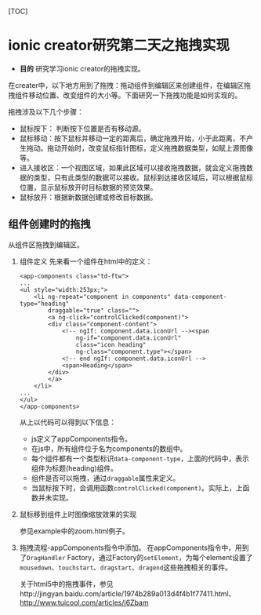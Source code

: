[TOC]
# ionic creator研究第二天之拖拽实现

- **目的** 研究学习ionic creator的拖拽实现。

在creater中，以下地方用到了拖拽：拖动组件到编辑区来创建组件，在编辑区拖拽组件移动位置、改变组件的大小等。下面研究一下拖拽功能是如何实现的。

拖拽涉及以下几个步骤：
- 鼠标按下： 判断按下位置是否有移动源。
- 鼠标移动：按下鼠标并移动一定的距离后，确定拖拽开始，小于此距离，不产生拖动。拖动开始时，改变鼠标指针图标，定义拖拽数据类型，如赋上源图像等。
- 进入接收区：一个视图区域，如果此区域可以接收拖拽数据，就会定义拖拽数据的类型，只有此类型的数据可以接收。鼠标到达接收区域后，可以根据鼠标位置，显示鼠标放开时目标数据的预览效果。
- 鼠标放开：根据新数据创建或修改目标数据。

## 组件创建时的拖拽
从组件区拖拽到编辑区。

1. 组件定义
   先来看一个组件在html中的定义：
   ```
   <app-components class="td-ftw">
   ...
   <ul style="width:253px;">
       <li ng-repeat="component in components" data-component-type="heading"
           draggable="true" class="">
           <a ng-click="controlClicked(component)">
           <div class="component-content">
               <!-- ngIf: component.data.iconUrl --><span
                   ng-if="component.data.iconUrl"
                   class="icon heading"
                   ng-class="component.type"></span>
               <!-- end ngIf: component.data.iconUrl -->
               <span>Heading</span>
           </div>
           </a>
       </li>
   ...
   </ul>
   </app-components>
   ```

   从上以代码可以得到以下信息：
   - js定义了appComponents指令。
   - 在js中，所有组件位于名为components的数组中。
   - 每个组件都有一个类型标识`data-component-type`，上面的代码中，表示组件为标题(heading)组件。
   - 组件是否可以拖拽，通过`draggable`属性来定义。
   - 当鼠标按下时，会调用函数`controlClicked(component)`。实际上，上函数并未实现。

1. 鼠标移到组件上时图像缩放效果的实现

   参见example中的zoom.html例子。

1. 拖拽流程-appComponents指令中添加。
   在appComponents指令中，用到了`DragHandler` Factory，通过Factory的`setElement`，为每个element设置了`mousedown`、`touchstart`、`dragstart`、`dragend`这些拖拽相关的事件。

   关于html5中的拖拽事件，参见http://jingyan.baidu.com/article/1974b289a013d4f4b1f77411.html、
   http://www.tuicool.com/articles/j6Zbam
